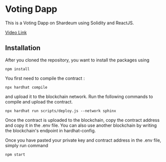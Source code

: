 # Voting Dapp

This is a Voting Dapp on Shardeum using Solidity and ReactJS.

[Video Link](https://www.loom.com/share/1cb0bab1a2454708ac935c37c1dfad62?sid=03165bd4-fe1b-4397-808b-282db36a2a38)

## Installation

After you cloned the repository, you want to install the packages using

```shell
npm install
```

You first need to compile the contract :

```shell
npx hardhat compile
```

and upload it to the blockchain network. Run the following commands to compile and upload the contract.

```shell
npx hardhat run scripts/deploy.js --network sphinx
```

Once the contract is uploaded to the blockchain, copy the contract address and copy it in the .env file. You can also use another blockchain by writing the blockchain's endpoint in hardhat-config.

Once you have pasted your private key and contract address in the .env file, simply run command

```shell
npm start
```

